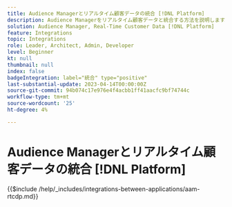 ```yaml
---
title: Audience Managerとリアルタイム顧客データの統合 [!DNL Platform]
description: Audience Managerをリアルタイム顧客データと統合する方法を説明します。 [!DNL Platform].
solution: Audience Manager, Real-Time Customer Data [!DNL Platform]
feature: Integrations
topic: Integrations
role: Leader, Architect, Admin, Developer
level: Beginner
kt: null
thumbnail: null
index: false
badgeIntegration: label="統合" type="positive"
last-substantial-update: 2023-04-14T00:00:00Z
source-git-commit: 94b074c17e976e4f4acbb1ff41aacfc9bf74744c
workflow-type: tm+mt
source-wordcount: '25'
ht-degree: 4%

---
```



# Audience Managerとリアルタイム顧客データの統合 [!DNL Platform]

{{$include /help/_includes/integrations-between-applications/aam-rtcdp.md}}
